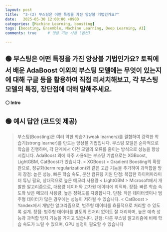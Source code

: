 ```yaml
---
layout: post
title:  "3-(2) 부스팅은 어떤 특징을 가진 앙상블 기법인가요?"
date:   2025-05-30 12:00:00 +0900
categories: [Machine Learning, boosting]
tags: [boosting, Ensemble, Machine Learning, Deep Learning, AI]
comments: true     # 댓글 기능 사용 (옵션)

---
```


## 🟢 부스팅은 어떤 특징을 가진 앙상블 기법인가요? 토픽에서 배운 AdaBoost 이외의 부스팅 모델에는 무엇이 있는지에 대해 구글 등을 활용하여 직접 리서치해보고, 각 부스팅 모델의 특징, 장단점에 대해 말해주세요.

#### ⚪ Intro


## 🟢 예시 답안 (코드잇 제공)
> 부스팅(Boosting)은 여러 약한 학습기(weak learners)를 결합하여 강력한 학습기(strong learner)를 만드는 앙상블 기법입니다. 부스팅 모델은 순차적으로 학습을 진행하며, 각 단계에서 이전 모델의 오류를 줄이는 방식으로 성능을 향상시킵니다. AdaBoost 외에 자주 사용되는 부스팅 기법으로는 XGBoost, LightGBM, CatBoost가 있습니다. 
< XGBoost >
Gradient Boosting의 확장판으로, 정규화(term regularization)와 같은 고급 기능을 추가하여 과적합을 방지
장점: 높은 성능, 빠른 학습 속도, 분산 컴퓨팅 지원
단점: 복잡한 하이퍼파라미터 튜닝 필요, 상대적으로 높은 메모리 사용량
< LightGBM >
Microsoft에서 개발한 알고리즘으로, 대용량 데이터와 고차원 데이터에 최적화.
장점: 빠른 학습 속도와 낮은 메모리 사용량, 높은 정확도를 자랑합니다.
단점: 작은 데이터셋이나 범주형 데이터가 많은 경우에는 성능이 저하될 수 있습니다. 
< CatBoost >
Yandex에서 개발한 알고리즘으로, 범주형 데이터를 효율적으로 처리할 수 있도록 설계.
장점: 범주형 데이터를 별도의 전처리 없이도 잘 처리하며, 높은 예측 성능과 과적합 방지 기능을 가지고 있습니다.
단점: 다른 부스팅 알고리즘에 비해 학습 속도가 느릴 수 있으며, GPU 설정이 필요할 수 있습니다